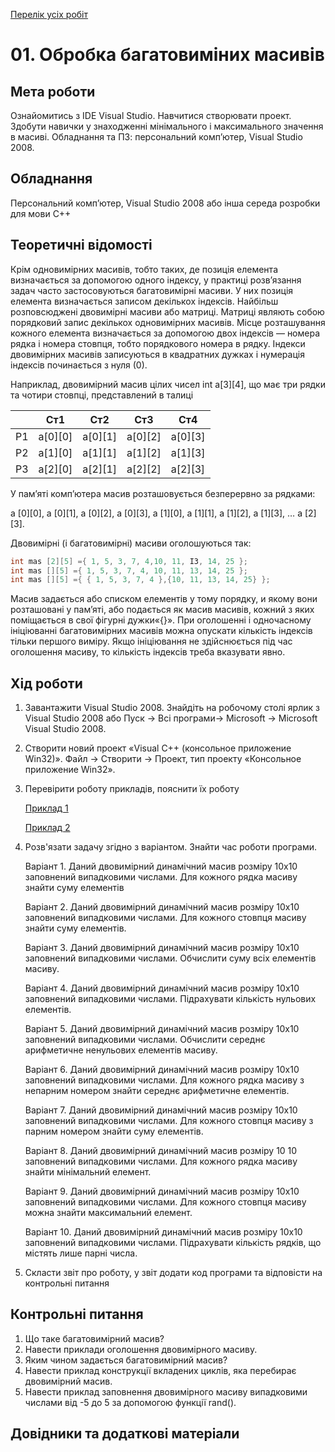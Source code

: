 [Перелік усіх робіт](README.md)

# 01. Обробка багатовиміних масивів


## Мета роботи 

Ознайомитись з IDE Visual Studio. Навчитися створювати проект. Здобути навички у знаходженнi мінімального і максимального значення в масиві.
Обладнання та ПЗ: персональний комп’ютер, Visual Studio 2008.

## Обладнання

Персональний комп’ютер, Visual Studio 2008 або інша середа розробки для мови C++

## Теоретичні відомості

Крім одновимірних масивів, тобто таких, де позиція елемента визначається за допомогою одного індексу, у практиці розв’язання задач часто застосовуються багатовимірні масиви. У них позиція елемента визначається записом декількох індексів. Найбільш розповсюджені двовимірні масиви або матриці. Матриці являють собою порядковий запис декількох одновимірних масивів. Місце розташування кожного елемента визначається за допомогою двох індексів — номера рядка і номера стовпця, тобто порядкового номера в рядку. Індекси двовимірних масивів записуються в квадратних дужках і нумерація індексів починається з нуля (0).

Наприклад, двовимірний масив цілих чисел int а[3][4], що має три рядки та чотири стовпці, представлений в талиці

||Ст1|Ст2|Ст3|Ст4|
|--|--|--|--|--|
|Р1|а[0][0]|а[0][1]|а[0][2]|а[0][3]|
|Р2|а[1][0]|а[1][1]|а[1][2]|а[1][3]|
|Р3|а[2][0]|а[2][1]|а[2][2]|а[2][З]|

У пам’яті комп’ютера масив розташовується безперервно за рядками:

а [0][0], а [0][1], а [0][2], а [0][3], а [1][0], а [1][1], а [1][2], а [1][3], … а [2][3].

Двовимірні (і багатовимірні) масиви оголошуються так:

```cpp
int mas [2][5] ={ 1, 5, 3, 7, 4,10, 11, ІЗ, 14, 25 };
int mas [][5] ={ 1, 5, 3, 7, 4, 10, 11, 13, 14, 25 };
int mas [][5] ={ { 1, 5, 3, 7, 4 },{10, 11, 13, 14, 25} };
```


Масив задається або списком елементів у тому порядку, и якому вони розташовані у пам’яті, або подається як масив масивів, кожний з яких поміщається в свої фігурні дужки«{}». При оголошенні і одночасному ініціюванні багатовимірних масивів можна опускати кількість індексів тільки першого виміру. Якщо ініціювання не здійснюється під час оголошення масиву, то кількість індексів треба вказувати явно. 

## Хід роботи

1. Завантажити Visual Studio 2008. Знайдіть на робочому столі ярлик з Visual Studio 2008 або Пуск → Всі програми→ Microsoft → Microsoft Visual Studio 2008.

2. Створити новий проект «Visual C++ (консольное приложение Win32)». Файл → Cтворити → Проект, тип проекту «Консольное приложение Win32».

3. Перевірити роботу прикладів, пояснити їх роботу
	
	[Приклад 1](../Приклади/lab-01-001.cpp)

	[Приклад 2](../Приклади/lab-01-010.cpp)

4. Розв'язати задачу згідно з варіантом. Знайти час роботи програми.

	Варіант 1. Даний двовимірний динамічний масив розміру 10x10 заповнений випадковими числами. Для кожного рядка масиву знайти суму елементів

	Варіант 2. Даний двовимірний динамічний масив розміру 10x10 заповнений випадковими числами. Для кожного стовпця масиву знайти суму елементів.

	Варіант 3. Даний двовимірний динамічний масив розміру 10x10 заповнений випадковими числами. Обчислити суму всіх елементів масиву.

	Варіант 4. Даний двовимірний динамічний масив розміру 10x10 заповнений випадковими числами. Підрахувати кількість нульових елементів.

	Варіант 5. Даний двовимірний динамічний масив розміру 10x10 заповнений випадковими числами. Обчислити середнє арифметичне ненульових елементів масиву.

	Варіант 6. Даний двовимірний динамічний масив розміру 10x10 заповнений випадковими числами. Для кожного рядка масиву з непарним номером знайти середнє арифметичне елементів.

	Варіант 7. Даний двовимірний динамічний масив розміру 10x10 заповнений випадковими числами. Для кожного стовпця масиву з парним номером знайти суму елементів.

	Варіант 8. Даний двовимірний динамічний масив розміру 10 10 заповнений випадковими числами. Для кожного рядка масиву знайти мінімальний елемент.

	Варіант 9. Даний двовимірний динамічний масив розміру 10x10 заповнений випадковими числами. Для кожного стовпця масиву можна знайти максимальний елемент.

	Варіант 10. Даний двовимірний динамічний масив розміру 10x10 заповнений випадковими числами. Підрахувати кількість рядків, що містять лише парні числа.
    
5. Скласти звіт про роботу, у звіт додати код програми та відповісти на контрольні питання

## Контрольні питання

1. Що таке багатовимірний масив?
2. Навести приклади оголошення двовимірного масиву.
3. Яким чином задається багатовимірний масив?
4. Навести приклад конструкції вкладених циклів, яка перебирає двовимірний масив.
5. Навести приклад заповнення двовимірного масиву випадковими числами від -5 до 5 за допомогою функції rand().


## Довідники та додаткові матеріали